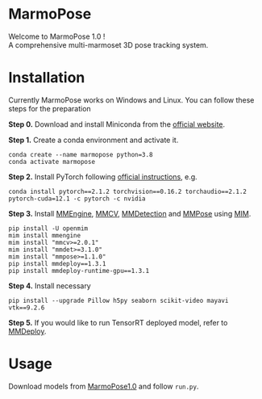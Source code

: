 # MarmoPose

Welcome to MarmoPose 1.0 !  
A comprehensive multi-marmoset 3D pose tracking system.


# Installation

Currently MarmoPose works on Windows and Linux. You can follow these steps for the preparation

**Step 0.** Download and install Miniconda from the [official website](https://docs.conda.io/en/latest/miniconda.html).

**Step 1.** Create a conda environment and activate it.

```shell
conda create --name marmopose python=3.8
conda activate marmopose
```

**Step 2.** Install PyTorch following [official instructions](https://pytorch.org/get-started/locally/), e.g.

```shell
conda install pytorch==2.1.2 torchvision==0.16.2 torchaudio==2.1.2 pytorch-cuda=12.1 -c pytorch -c nvidia
```

**Step 3.** Install [MMEngine](https://github.com/open-mmlab/mmengine), [MMCV](https://github.com/open-mmlab/mmcv/tree/2.x), [MMDetection](https://github.com/open-mmlab/mmdetection) and [MMPose](https://github.com/open-mmlab/mmpose/tree/main) using [MIM](https://github.com/open-mmlab/mim).

```shell
pip install -U openmim
mim install mmengine
mim install "mmcv>=2.0.1"
mim install "mmdet>=3.1.0"
mim install "mmpose>=1.1.0"
pip install mmdeploy==1.3.1
pip install mmdeploy-runtime-gpu==1.3.1
```

**Step 4.** Install necessary

```shell
pip install --upgrade Pillow h5py seaborn scikit-video mayavi vtk==9.2.6
```

**Step 5.** If you would like to run TensorRT deployed model, refer to [MMDeploy](https://mmdeploy.readthedocs.io/en/latest/get_started.html).


# Usage

Download models from [MarmoPose1.0](https://cloud.tsinghua.edu.cn/d/c9c1425288a643ee814c/) and follow `run.py`.
